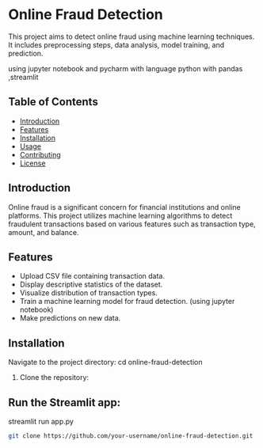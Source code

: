 
# Online Fraud Detection

This project aims to detect online fraud using machine learning techniques. It includes preprocessing steps, data analysis, model training, and prediction.

using jupyter notebook and pycharm with language python with pandas ,streamlit 

## Table of Contents

- [Introduction](#introduction)
- [Features](#features)
- [Installation](#installation)
- [Usage](#usage)
- [Contributing](#contributing)
- [License](#license)

## Introduction

Online fraud is a significant concern for financial institutions and online platforms. This project utilizes machine learning algorithms to detect fraudulent transactions based on various features such as transaction type, amount, and balance.

## Features

- Upload CSV file containing transaction data.
- Display descriptive statistics of the dataset.
- Visualize distribution of transaction types.
- Train a machine learning model for fraud detection.
  (using jupyter notebook)
- Make predictions on new data.

## Installation
Navigate to the project directory:
cd online-fraud-detection
1. Clone the repository:

   
## Run the Streamlit app:
streamlit run app.py

   ```bash
   git clone https://github.com/your-username/online-fraud-detection.git
